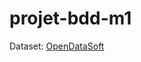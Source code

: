 # projet-bdd-m1

Dataset: [OpenDataSoft](https://public.opendatasoft.com/explore/dataset/affaires-de-corruption-en-france/)